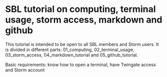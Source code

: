 # SBL tutorial on computing, terminal usage, storm access, markdown and github

This tutorial is intended to be open to all SBL members and Storm users. 
It is divided in different parts: 01_computing, 02_terminal_usage, 03_storm_access, 04_markdown_tutorial and 05_github_tutorial.

Basic requirements: know how to open a terminal, have Twingate access and Storm account


